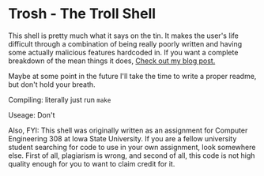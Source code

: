 # Trosh - The Troll Shell

This shell is pretty much what it says on the tin. It makes the user's life
difficult through a combination of being really poorly written and having some
actually malicious features hardcoded in. If you want a complete breakdown of
the mean things it does, [Check out my blog
post.](https://hackpotter.com/Introducing-Trosh,-the-Troll-Shell/)

Maybe at some point in the future I'll take the time to write a proper readme,
but don't hold your breath. 

Compiling: literally just run `make`

Useage: Don't

Also, FYI: This shell was originally written as an assignment for Computer
Engineering 308 at Iowa State University. If you are a fellow university student
searching for code to use in your own assignment, look somewhere else. First of
all, plagiarism is wrong, and second of all, this code is not high quality
enough for you to want to claim credit for it.
